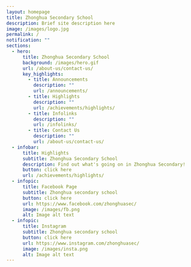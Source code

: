```yaml
---
layout: homepage
title: Zhonghua Secondary School
description: Brief site description here
image: /images/logo.jpg
permalink: /
notification: ""
sections:
  - hero:
      title: Zhonghua Secondary School
      background: /images/hero.gif
      url: /about-us/contact-us/
      key_highlights:
        - title: Announcements
          description: ""
          url: /announcements/
        - title: Highlights
          description: ""
          url: /achievements/highlights/
        - title: Infolinks
          description: ""
          url: /infolinks/
        - title: Contact Us
          description: ""
          url: /about-us/contact-us/
  - infobar:
      title: Highlights
      subtitle: Zhonghua Secondary School
      description: Find out what's going on in Zhonghua Secondary!
      button: click here
      url: /achievements/highlights/
  - infopic:
      title: Facebook Page
      subtitle: Zhonghua secondary school
      button: click here
      url: https://www.facebook.com/zhonghuasec/
      image: /images/fb.png
      alt: Image alt text
  - infopic:
      title: Instagram
      subtitle: Zhonghua secondary school
      button: click here
      url: https://www.instagram.com/zhonghuasec/
      image: /images/insta.png
      alt: Image alt text
---
```

